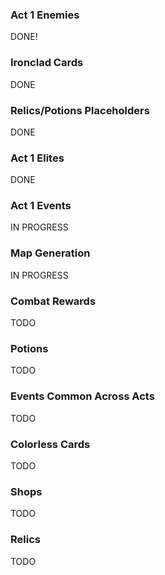 ### Act 1 Enemies
DONE!

### Ironclad Cards
DONE

### Relics/Potions Placeholders
DONE

### Act 1 Elites
DONE

### Act 1 Events
IN PROGRESS

### Map Generation
IN PROGRESS

### Combat Rewards
TODO

### Potions
TODO

### Events Common Across Acts
TODO

### Colorless Cards
TODO

### Shops
TODO

### Relics
TODO
